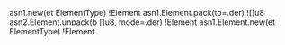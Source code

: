 asn1.new(et ElementType) !Element
asn1.Element.pack(to=.der) ![]u8
asn2.Element.unpack(b []u8, mode=.der) !Element
asn1.Element.new(et ElementType) !Element